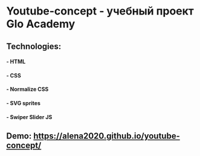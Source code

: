 # Youtube-concept - yчебный проект Glo Academy 

## Technologies:
#### - HTML
#### - CSS 
#### - Normalize CSS
#### - SVG sprites
#### - Swiper Slider JS

## Demo: https://alena2020.github.io/youtube-concept/
